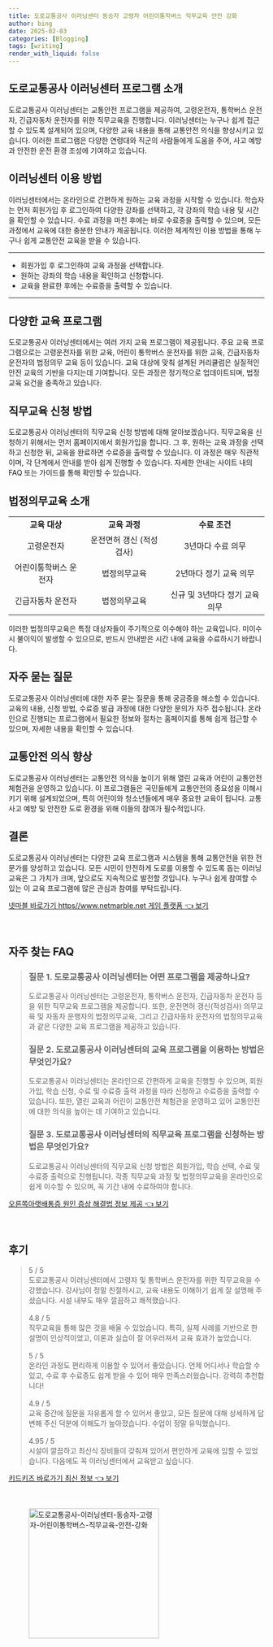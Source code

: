 ```yaml
---
title: 도로교통공사 이러닝센터 동승자 고령자 어린이통학버스 직무교육 안전 강화
author: bing
date: 2025-02-03
categories: [Blogging]
tags: [writing]
render_with_liquid: false
---
```

<h2 id='도로교통공사_이러닝센터_프로그램_소개'>도로교통공사 이러닝센터 프로그램 소개</h2>

<p>도로교통공사 이러닝센터는 교통안전 프로그램을 제공하여, 고령운전자, 통학버스 운전자, 긴급자동차 운전자를 위한 직무교육을 진행합니다. 이러닝센터는 누구나 쉽게 접근할 수 있도록 설계되어 있으며, 다양한 교육 내용을 통해 교통안전 의식을 향상시키고 있습니다. 이러한 프로그램은 다양한 연령대와 직군의 사람들에게 도움을 주어, 사고 예방과 안전한 운전 환경 조성에 기여하고 있습니다.</p>

<h2 id='이러닝센터_이용_방법'>이러닝센터 이용 방법</h2>

<p>이러닝센터에서는 온라인으로 간편하게 원하는 교육 과정을 시작할 수 있습니다. 학습자는 먼저 회원가입 후 로그인하여 다양한 강좌를 선택하고, 각 강좌의 학습 내용 및 시간을 확인할 수 있습니다. 수료 과정을 마친 후에는 바로 수료증을 출력할 수 있으며, 모든 과정에서 교육에 대한 충분한 안내가 제공됩니다. 이러한 체계적인 이용 방법을 통해 누구나 쉽게 교통안전 교육을 받을 수 있습니다.</p>

<hr />

<ul>
    <li>회원가입 후 로그인하여 교육 과정을 선택합니다.</li>
    <li>원하는 강좌의 학습 내용을 확인하고 신청합니다.</li>
    <li>교육을 완료한 후에는 수료증을 출력할 수 있습니다.</li>
</ul>

<hr />

<h2 id='다양한_교육_프로그램'>다양한 교육 프로그램</h2>

<p>도로교통공사 이러닝센터에서는 여러 가지 교육 프로그램이 제공됩니다. 주요 교육 프로그램으로는 고령운전자를 위한 교육, 어린이 통학버스 운전자를 위한 교육, 긴급자동차 운전자의 법정의무 교육 등이 있습니다. 교육 대상에 맞춰 설계된 커리큘럼은 실질적인 안전 교육의 기반을 다지는데 기여합니다. 모든 과정은 정기적으로 업데이트되며, 법정교육 요건을 충족하고 있습니다.</p>

<h2 id='직무교육_신청방법'>직무교육 신청 방법</h2>

<p>도로교통공사 이러닝센터의 직무교육 신청 방법에 대해 알아보겠습니다. 직무교육을 신청하기 위해서는 먼저 홈페이지에서 회원가입을 합니다. 그 후, 원하는 교육 과정을 선택하고 신청한 뒤, 교육을 완료하면 수료증을 출력할 수 있습니다. 이 과정은 매우 직관적이며, 각 단계에서 안내를 받아 쉽게 진행할 수 있습니다. 자세한 안내는 사이트 내의 FAQ 또는 가이드를 통해 확인할 수 있습니다.</p>

<h2 id='법정의무교육_소개'>법정의무교육 소개</h2>

<table>
    <tr>
        <td style="text-align: center; height: 17px;"><b>교육 대상</b></td>
        <td style="text-align: center; height: 17px;"><b>교육 과정</b></td>
        <td style="text-align: center; height: 17px;"><b>수료 조건</b></td>
    </tr>
    <tr>
        <td style="text-align: center; height: 17px;">고령운전자</td>
        <td style="text-align: center; height: 17px;">운전면허 갱신 (적성검사)</td>
        <td style="text-align: center; height: 17px;">3년마다 수료 의무</td>
    </tr>
    <tr>
        <td style="text-align: center; height: 17px;">어린이통학버스 운전자</td>
        <td style="text-align: center; height: 17px;">법정의무교육</td>
        <td style="text-align: center; height: 17px;">2년마다 정기 교육 의무</td>
    </tr>
    <tr>
        <td style="text-align: center; height: 17px;">긴급자동차 운전자</td>
        <td style="text-align: center; height: 17px;">법정의무교육</td>
        <td style="text-align: center; height: 17px;">신규 및 3년마다 정기 교육 의무</td>
    </tr>
</table>

<p>이러한 법정의무교육은 특정 대상자들이 주기적으로 이수해야 하는 교육입니다. 미이수 시 불이익이 발생할 수 있으므로, 반드시 안내받은 시간 내에 교육을 수료하시기 바랍니다.</p>

<h2 id='자주_묻는_질문'>자주 묻는 질문</h2>

<p>도로교통공사 이러닝센터에 대한 자주 묻는 질문을 통해 궁금증을 해소할 수 있습니다. 교육의 내용, 신청 방법, 수료증 발급 과정에 대한 다양한 문의가 자주 접수됩니다. 온라인으로 진행되는 프로그램에서 필요한 정보와 절차는 홈페이지를 통해 쉽게 접근할 수 있으며, 자세한 내용을 확인할 수 있습니다.</p>

<h2 id='교통안전_의식_향상'>교통안전 의식 향상</h2>

<p>도로교통공사 이러닝센터는 교통안전 의식을 높이기 위해 열린 교육과 어린이 교통안전 체험관을 운영하고 있습니다. 이 프로그램들은 국민들에게 교통안전의 중요성을 이해시키기 위해 설계되었으며, 특히 어린이와 청소년들에게 매우 중요한 교육이 됩니다. 교통사고 예방 및 안전한 도로 환경을 위해 이들의 참여가 필수적입니다.</p>

<h2 id='결론'>결론</h2>

<p>도로교통공사 이러닝센터는 다양한 교육 프로그램과 시스템을 통해 교통안전을 위한 전문가를 양성하고 있습니다. 모든 시민이 안전하게 도로를 이용할 수 있도록 돕는 이러닝 교육은 그 가치가 크며, 앞으로도 지속적으로 발전할 것입니다. 누구나 쉽게 참여할 수 있는 이 교육 프로그램에 많은 관심과 참여를 부탁드립니다.</p>
<p><a class="click-button" title="넷마블 바로가기 https//www.netmarble.net 게임 플랫폼" href="https://blackassets.github.io/posts/%EB%84%B7%EB%A7%88%EB%B8%94-%EB%B0%94%EB%A1%9C%EA%B0%80%EA%B8%B0-httpswww.netmarble.net-%EA%B2%8C%EC%9E%84-%ED%94%8C%EB%9E%AB%ED%8F%BC/" rel="dofollow">넷마블 바로가기 https//www.netmarble.net 게임 플랫폼 👈 보기</a></p><br>
<h2 id='자주_찾는_FAQ'>자주 찾는 FAQ</h2>
<div itemscope="" itemtype="https://schema.org/FAQPage">
<blockquote>
<div itemscope="" itemprop="mainEntity" itemtype="https://schema.org/Question">
<h3 itemprop="name">질문 1. 도로교통공사 이러닝센터는 어떤 프로그램을 제공하나요?</h3>
<div itemscope="" itemprop="acceptedAnswer" itemtype="https://schema.org/Answer">
<span itemprop="text">
<p>도로교통공사 이러닝센터는 고령운전자, 통학버스 운전자, 긴급자동차 운전자 등을 위한 직무교육 프로그램을 제공합니다. 또한, 운전면허 갱신(적성검사) 의무교육 및 자동차 운행자의 법정의무교육, 그리고 긴급자동차 운전자의 법정의무교육과 같은 다양한 교육 프로그램을 제공하고 있습니다.</p>
</span>
</div>
</div>

<div itemscope="" itemprop="mainEntity" itemtype="https://schema.org/Question">
<h3 itemprop="name">질문 2. 도로교통공사 이러닝센터의 교육 프로그램을 이용하는 방법은 무엇인가요?</h3>
<div itemscope="" itemprop="acceptedAnswer" itemtype="https://schema.org/Answer">
<span itemprop="text">
<p>도로교통공사 이러닝센터는 온라인으로 간편하게 교육을 진행할 수 있으며, 회원가입, 학습 신청, 수료 및 수료증 출력 과정을 따라 신청하고 수료증을 출력할 수 있습니다. 또한, 열린 교육과 어린이 교통안전 체험관을 운영하고 있어 교통안전에 대한 의식을 높이는 데 기여하고 있습니다.</p>
</span>
</div>
</div>

<div itemscope="" itemprop="mainEntity" itemtype="https://schema.org/Question">
<h3 itemprop="name">질문 3. 도로교통공사 이러닝센터의 직무교육 프로그램을 신청하는 방법은 무엇인가요?</h3>
<div itemscope="" itemprop="acceptedAnswer" itemtype="https://schema.org/Answer">
<span itemprop="text">
<p>도로교통공사 이러닝센터의 직무교육 신청 방법은 회원가입, 학습 선택, 수료 및 수료증 출력으로 진행됩니다. 각종 직무교육 과정 및 법정의무교육을 온라인으로 쉽게 이수할 수 있으며, 꼭 기간 내에 수료하여야 합니다.</p>
</span>
</div>
</div>
</blockquote>
</div>
<p><a class="click-button" title="오른쪽아랫배통증 원인 증상 해결법 정보 제공" href="https://blackassets.github.io/posts/%EC%98%A4%EB%A5%B8%EC%AA%BD%EC%95%84%EB%9E%AB%EB%B0%B0%ED%86%B5%EC%A6%9D-%EC%9B%90%EC%9D%B8-%EC%A6%9D%EC%83%81-%ED%95%B4%EA%B2%B0%EB%B2%95-%EC%A0%95%EB%B3%B4-%EC%A0%9C%EA%B3%B5/" rel="dofollow">오른쪽아랫배통증 원인 증상 해결법 정보 제공 👈 보기</a></p><br>
<h2 id='후기'>후기</h2>
<div itemscope itemtype="https://schema.org/Product">
  <blockquote>
  <div itemprop="review" itemscope itemtype="https://schema.org/Review">
      <div itemprop="reviewRating" itemscope itemtype="https://schema.org/Rating"> <span itemprop="ratingValue">5</span> / <span itemprop="bestRating">5</span> </div>
      <span itemprop="reviewBody">도로교통공사 이러닝센터에서 고령자 및 통학버스 운전자를 위한 직무교육을 수강했습니다. 강사님이 정말 친절하시고, 교육 내용도 이해하기 쉽게 잘 설명해 주셨습니다. 시설 내부도 매우 깔끔하고 쾌적했습니다.</span>
  </div>
  <br>
  <div itemprop="review" itemscope itemtype="https://schema.org/Review">
      <div itemprop="reviewRating" itemscope itemtype="https://schema.org/Rating"> <span itemprop="ratingValue">4.8</span> / <span itemprop="bestRating">5</span> </div>
      <span itemprop="reviewBody">직무교육을 통해 많은 것을 배울 수 있었습니다. 특히, 실제 사례를 기반으로 한 설명이 인상적이었고, 이론과 실습이 잘 어우러져서 교육 효과가 높았습니다.</span>
  </div>
  <br>
  <div itemprop="review" itemscope itemtype="https://schema.org/Review">
      <div itemprop="reviewRating" itemscope itemtype="https://schema.org/Rating"> <span itemprop="ratingValue">5</span> / <span itemprop="bestRating">5</span> </div>
      <span itemprop="reviewBody">온라인 과정도 편리하게 이용할 수 있어서 좋았습니다. 언제 어디서나 학습할 수 있고, 수료 후 수료증도 쉽게 받을 수 있어 매우 만족스러웠습니다. 강력히 추천합니다!</span>
  </div>
  <br>
  <div itemprop="review" itemscope itemtype="https://schema.org/Review">
      <div itemprop="reviewRating" itemscope itemtype="https://schema.org/Rating"> <span itemprop="ratingValue">4.9</span> / <span itemprop="bestRating">5</span> </div>
      <span itemprop="reviewBody">교육 중간에 질문을 자유롭게 할 수 있어서 좋았고, 모든 질문에 대해 상세하게 답변해 주신 덕분에 이해도가 높아졌습니다. 수업이 정말 유익했습니다.</span>
  </div>
  <br>
  <div itemprop="review" itemscope itemtype="https://schema.org/Review">
      <div itemprop="reviewRating" itemscope itemtype="https://schema.org/Rating"> <span itemprop="ratingValue">4.95</span> / <span itemprop="bestRating">5</span> </div>
      <span itemprop="reviewBody">시설이 깔끔하고 최신식 장비들이 갖춰져 있어서 편안하게 교육에 임할 수 있었습니다. 다음에도 꼭 이러닝센터에서 교육받고 싶습니다.</span>
  </div>
  </blockquote>
</div>
<p><a class="click-button" title="키드키즈 바로가기 최신 정보" href="https://blackassets.github.io/posts/%ED%82%A4%EB%93%9C%ED%82%A4%EC%A6%88-%EB%B0%94%EB%A1%9C%EA%B0%80%EA%B8%B0-%EC%B5%9C%EC%8B%A0-%EC%A0%95%EB%B3%B4/" rel="dofollow">키드키즈 바로가기 최신 정보 👈 보기</a></p><br>
<figure class="image"><img src="https://blackassets.github.io/assets/img/thumbnail/도로교통공사-이러닝센터-동승자-고령자-어린이통학버스-직무교육-안전-강화.webp" alt="도로교통공사-이러닝센터-동승자-고령자-어린이통학버스-직무교육-안전-강화" width="256" height="256"></figure>